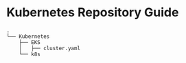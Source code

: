 # Kubernetes Repository Guide
```
.
└── Kubernetes
    ├── EKS
    │   ├── cluster.yaml
    └── k8s
```
